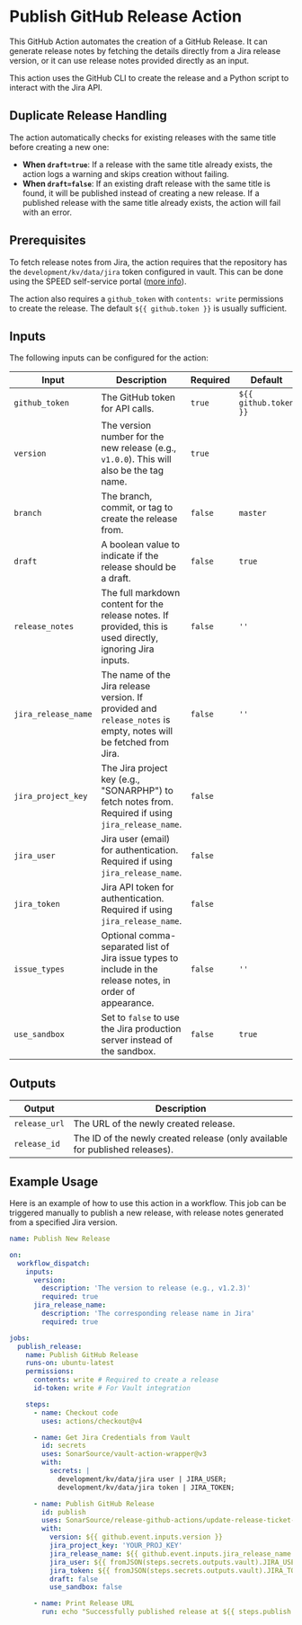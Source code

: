# Publish GitHub Release Action

This GitHub Action automates the creation of a GitHub Release. It can generate release notes by fetching the details
directly from a Jira release version, or it can use release notes provided directly as an input.

This action uses the GitHub CLI to create the release and a Python script to interact with the Jira API.

## Duplicate Release Handling

The action automatically checks for existing releases with the same title before creating a new one:

- **When `draft=true`**: If a release with the same title already exists, the action logs a warning and skips creation without failing.
- **When `draft=false`**: If an existing draft release with the same title is found, it will be published instead of creating a new release. If a published release with the same title already exists, the action will fail with an error.

## Prerequisites

To fetch release notes from Jira, the action requires that the repository has the `development/kv/data/jira` token
configured in vault.
This can be done using the SPEED self-service
portal ([more info](https://xtranet-sonarsource.atlassian.net/wiki/spaces/Platform/pages/3553787989/Manage+Vault+Policy+-+SPEED)).

The action also requires a `github_token` with `contents: write` permissions to create the release. The default
`${{ github.token }}` is usually sufficient.

## Inputs

The following inputs can be configured for the action:

| Input                    | Description                                                                                                      | Required | Default               |
|--------------------------|------------------------------------------------------------------------------------------------------------------|----------|-----------------------|
| `github_token`           | The GitHub token for API calls.                                                                                  | `true`   | `${{ github.token }}` |
| `version`                | The version number for the new release (e.g., `v1.0.0`). This will also be the tag name.                         | `true`   |                       |
| `branch`                 | The branch, commit, or tag to create the release from.                                                           | `false`  | `master`              |
| `draft`                  | A boolean value to indicate if the release should be a draft.                                                    | `false`  | `true`                |
| `release_notes`          | The full markdown content for the release notes. If provided, this is used directly, ignoring Jira inputs.       | `false`  | `''`                  |
| `jira_release_name`      | The name of the Jira release version. If provided and `release_notes` is empty, notes will be fetched from Jira. | `false`  | `''`                  |
| `jira_project_key`       | The Jira project key (e.g., "SONARPHP") to fetch notes from. Required if using `jira_release_name`.              | `false`  |                       |
| `jira_user`              | Jira user (email) for authentication. Required if using `jira_release_name`.                                     | `false`  |                       |
| `jira_token`             | Jira API token for authentication. Required if using `jira_release_name`.                                        | `false`  |                       |
| `issue_types`            | Optional comma-separated list of Jira issue types to include in the release notes, in order of appearance.       | `false`  | `''`                  |
| `use_sandbox`            | Set to `false` to use the Jira production server instead of the sandbox.                                         | `false`  | `true`                |

## Outputs

| Output        | Description                                                                  |
|---------------|------------------------------------------------------------------------------|
| `release_url` | The URL of the newly created release.                                        |
| `release_id`  | The ID of the newly created release (only available for published releases). |

## Example Usage

Here is an example of how to use this action in a workflow. This job can be triggered manually to publish a new release,
with release notes generated from a specified Jira version.

```yaml
name: Publish New Release

on:
  workflow_dispatch:
    inputs:
      version:
        description: 'The version to release (e.g., v1.2.3)'
        required: true
      jira_release_name:
        description: 'The corresponding release name in Jira'
        required: true

jobs:
  publish_release:
    name: Publish GitHub Release
    runs-on: ubuntu-latest
    permissions:
      contents: write # Required to create a release
      id-token: write # For Vault integration

    steps:
      - name: Checkout code
        uses: actions/checkout@v4

      - name: Get Jira Credentials from Vault
        id: secrets
        uses: SonarSource/vault-action-wrapper@v3
        with:
          secrets: |
            development/kv/data/jira user | JIRA_USER;
            development/kv/data/jira token | JIRA_TOKEN;

      - name: Publish GitHub Release
        id: publish
        uses: SonarSource/release-github-actions/update-release-ticket-status@master
        with:
          version: ${{ github.event.inputs.version }}
          jira_project_key: 'YOUR_PROJ_KEY'
          jira_release_name: ${{ github.event.inputs.jira_release_name }}
          jira_user: ${{ fromJSON(steps.secrets.outputs.vault).JIRA_USER }}
          jira_token: ${{ fromJSON(steps.secrets.outputs.vault).JIRA_TOKEN }}
          draft: false
          use_sandbox: false

      - name: Print Release URL
        run: echo "Successfully published release at ${{ steps.publish.outputs.release_url }}"
```
